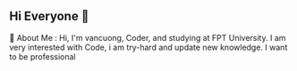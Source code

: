 ## Hi Everyone 👋
👋 About Me :
Hi, I'm vancuong, Coder, and studying at FPT University.
I am very interested with Code, i am try-hard and update new knowledge.
I want to be professional 

